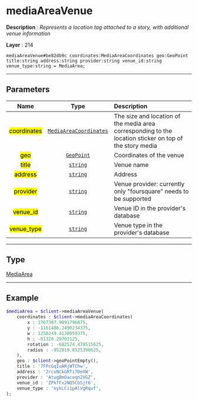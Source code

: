 # mediaAreaVenue

**Description** : *Represents a location tag attached to a story, with additional venue information*

**Layer** : 214

```tl
mediaAreaVenue#be82db9c coordinates:MediaAreaCoordinates geo:GeoPoint title:string address:string provider:string venue_id:string venue_type:string = MediaArea;
```

---

## Parameters

| Name | Type | Description |
| :---: | :---: | :--- |
| <mark>coordinates</mark> | [`MediaAreaCoordinates`](type/MediaAreaCoordinates) | The size and location of the media area corresponding to the location sticker on top of the story media |
| <mark>geo</mark> | [`GeoPoint`](type/GeoPoint) | Coordinates of the venue |
| <mark>title</mark> | [`string`](type/string) | Venue name |
| <mark>address</mark> | [`string`](type/string) | Address |
| <mark>provider</mark> | [`string`](type/string) | Venue provider: currently only "foursquare" needs to be supported |
| <mark>venue_id</mark> | [`string`](type/string) | Venue ID in the provider's database |
| <mark>venue_type</mark> | [`string`](type/string) | Venue type in the provider's database |

---

## Type

[MediaArea](type/MediaArea)

---

## Example

```php
$mediaArea = $client->mediaAreaVenue(
	coordinates : $client->mediaAreaCoordinates(
		x : 1767387.9091796875,
		y : -1161486.2490234375,
		w : 1250249.4130859375,
		h : -81320.20703125,
		rotation : -682574.478515625,
		radius : -952819.8525390625,
	),
	geo : $client->geoPointEmpty(),
	title : '7FPcGqIuARjWTChw',
	address : '2rcxNCkGRTi7DeXW',
	provider : 'AtugBmOacoqn2VGZ',
	venue_id : 'ZPkfFx2NQ5CbSjt6',
	venue_type : 'nykLCi1pAlVgRqvf',
);
```